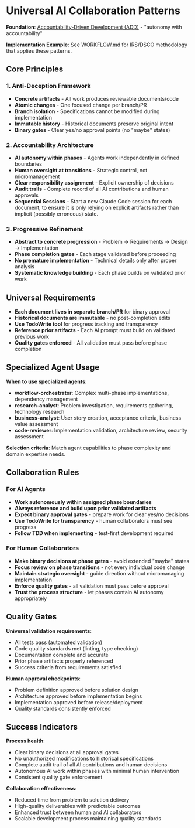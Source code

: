 # Universal AI Collaboration Patterns

**Foundation**: [Accountability-Driven Development (ADD)](https://ihack.us/2025/08/22/add-the-beat-accountability-driven-development-in-an-ai-world/) - "autonomy with accountability"

**Implementation Example**: See [WORKFLOW.md](./WORKFLOW.md) for IRS/DSCO methodology that applies these patterns.

## Core Principles

### 1. Anti-Deception Framework
- **Concrete artifacts** - All work produces reviewable documents/code
- **Atomic changes** - One focused change per branch/PR  
- **Branch isolation** - Specifications cannot be modified during implementation
- **Immutable history** - Historical documents preserve original intent
- **Binary gates** - Clear yes/no approval points (no "maybe" states)

### 2. Accountability Architecture
- **AI autonomy within phases** - Agents work independently in defined boundaries
- **Human oversight at transitions** - Strategic control, not micromanagement
- **Clear responsibility assignment** - Explicit ownership of decisions
- **Audit trails** - Complete record of all AI contributions and human approvals
- **Sequential Sessions** - Start a new Claude Code session for each document, to ensure it is only relying on explicit artifacts rather than implicit (possibly erroneous) state.

### 3. Progressive Refinement
- **Abstract to concrete progression** - Problem → Requirements → Design → Implementation
- **Phase completion gates** - Each stage validated before proceeding
- **No premature implementation** - Technical details only after proper analysis
- **Systematic knowledge building** - Each phase builds on validated prior work

## Universal Requirements

- **Each document lives in separate branch/PR** for binary approval
- **Historical documents are immutable** - no post-completion edits
- **Use TodoWrite tool** for progress tracking and transparency
- **Reference prior artifacts** - Each AI prompt must build on validated previous work
- **Quality gates enforced** - All validation must pass before phase completion

## Specialized Agent Usage

**When to use specialized agents**:
- **workflow-orchestrator**: Complex multi-phase implementations, dependency management
- **research-analyst**: Problem investigation, requirements gathering, technology research
- **business-analyst**: User story creation, acceptance criteria, business value assessment
- **code-reviewer**: Implementation validation, architecture review, security assessment

**Selection criteria**: Match agent capabilities to phase complexity and domain expertise needs.

## Collaboration Rules

### For AI Agents
- **Work autonomously within assigned phase boundaries**
- **Always reference and build upon prior validated artifacts**
- **Expect binary approval gates** - prepare work for clear yes/no decisions
- **Use TodoWrite for transparency** - human collaborators must see progress
- **Follow TDD when implementing** - test-first development required

### For Human Collaborators  
- **Make binary decisions at phase gates** - avoid extended "maybe" states
- **Focus review on phase transitions** - not every individual code change
- **Maintain strategic oversight** - guide direction without micromanaging implementation
- **Enforce quality gates** - all validation must pass before approval
- **Trust the process structure** - let phases contain AI autonomy appropriately

## Quality Gates

**Universal validation requirements**:
- All tests pass (automated validation)
- Code quality standards met (linting, type checking)
- Documentation complete and accurate
- Prior phase artifacts properly referenced
- Success criteria from requirements satisfied

**Human approval checkpoints**:
- Problem definition approved before solution design
- Architecture approved before implementation begins  
- Implementation approved before release/deployment
- Quality standards consistently enforced

## Success Indicators

**Process health**:
- Clear binary decisions at all approval gates
- No unauthorized modifications to historical specifications
- Complete audit trail of all AI contributions and human decisions
- Autonomous AI work within phases with minimal human intervention
- Consistent quality gate enforcement

**Collaboration effectiveness**:
- Reduced time from problem to solution delivery
- High-quality deliverables with predictable outcomes
- Enhanced trust between human and AI collaborators
- Scalable development process maintaining quality standards
